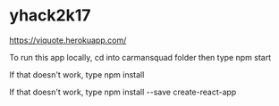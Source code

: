# yhack2k17

https://viquote.herokuapp.com/

To run this app locally, cd into carmansquad folder then type npm start

If that doesn't work, type npm install

If that doesn't work, type npm install --save create-react-app
